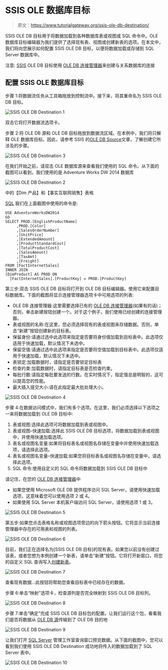 # SSIS OLE 数据库目标

> 原文：<https://www.tutorialgateway.org/ssis-ole-db-destination/>

SSIS OLE DB 目标用于将数据加载到各种数据库表或视图或 SQL 命令中。OLE 数据库目标编辑器为我们提供了选择现有表、视图或创建新表的选项。在本文中，我们将向您展示如何配置 SSIS OLE DB 目标，以便将数据加载或存储到 SQL Server 数据库中。

注意: [SSIS](https://www.tutorialgateway.org/ssis/) OLE DB 目标使用 [OLE DB 连接管理器](https://www.tutorialgateway.org/ole-db-connection-manager-in-ssis/)来创建与关系数据库的连接

## 配置 SSIS OLE 数据库目标

步骤 1:将数据流任务从工具箱拖放到控制流中。接下来，将其重命名为 SSIS OLE DB 目标。

![SSIS OLE DB Destination 1](img/509f494def68618a1732e4a91ab6ce07.png)

双击它将打开数据流选项卡。

步骤 2:将 OLE DB 源和 OLE DB 目标拖放到数据流区域。在本例中，我们将只解释 OLE 数据库目标。因此，请参考 SSIS 的[OLE DB Source](https://www.tutorialgateway.org/ole-db-source-in-ssis/)文章，了解创建它所涉及的步骤。

![SSIS OLE DB Destination 3](img/ee82b531a7154786570aa456236b3b4a.png)

在我们开始之前，请双击 OLE 数据库源来查看我们使用的 SQL 命令。从下面的截图可以看到，我们使用的是 Adventure Works DW 2014 数据库

![SSIS OLE DB Destination 2](img/aadd0783e9f590aa533bc9a197a19861.png)

中的【Dim 产品】和【事实互联网销售】表格

[SQL](https://www.tutorialgateway.org/sql/) 我们在上面截图中使用的命令是:

```
USE AdventureWorksDW2014
GO
SELECT PROD.[EnglishProductName]
     ,PROD.[Color]
     ,[SalesOrderNumber]
     ,[UnitPrice]
     ,[ExtendedAmount]
     ,[ProductStandardCost]
     ,[TotalProductCost]
     ,[SalesAmount]
     ,[TaxAmt]
     ,[Freight]
FROM [FactInternetSales]
INNER JOIN
[DimProduct] AS PROD ON
  [FactInternetSales].[ProductKey] = PROD.[ProductKey]
```

第三步:双击 SSIS OLE DB 目标将打开到 OLE DB 目标编辑器。使用它来配置目标数据库。下面的截图将显示连接管理器选项卡中可用选项的列表:

*   OLE DB 连接管理器:这里需要选择已有的 [OLE DB 连接管理器](https://www.tutorialgateway.org/ole-db-connection-manager-in-ssis/)(如果有的话)；否则，单击新建按钮创建一个。对于这个例子，我们使用已经创建的连接管理器。
*   表或视图的名称:在这里，您必须选择现有的表或视图来存储数据。否则，单击“新建”按钮创建新的目标表。
*   保留身份:请通过选中此选项来指定是否要将身份值加载到目标表中。此选项仅适用于快速加载，默认情况下未选中。
*   保留空值:请通过选中此选项来指定是否要将空值加载到目标表中。此选项仅适用于快速加载，默认情况下未选中。
*   表锁定:加载数据时，请指定是否要锁定目标表
*   检查约束:加载数据时，请指定目标表是否检查约束。
*   每批行数:请指定每批要发送的行数。在实时情况下，指定值总是明智的，这可以提高您的性能。
*   最大插入提交大小:请在此指定最大批处理大小。

![SSIS OLE DB Destination 4](img/c1e3ae0b0120795f083d0f3fe3c2c89a.png)

步骤 4:在数据访问模式中，我们有多个选项。在这里，我们必须选择以下选项之一来将数据加载到 OLE DB 目标中:

1.  表或视图:选择此选项可将数据加载到表或视图中。
2.  表或视图–快速加载:选择此 SSIS OLE DB 目标选项，将数据加载到表或视图中，并使用快速加载选项。
3.  表名或视图名变量:如果将目标表名或视图名存储在变量中并使用快速加载选项，请选择此选项。
4.  表名或视图名变量–快速加载:如果您将目标表名或视图名存储在变量中，请选择此选项。
5.  SQL 命令:使用自定义的 SQL 命令将数据加载到 SSIS OLE DB 目标中

请记住，在您的 [OLE DB 连接管理器](https://www.tutorialgateway.org/ole-db-connection-manager-in-ssis/)中

*   如果您使用 Microsoft OLE DB 提供程序访问 SQL Server，请使用快速加载选项，这意味着您可以使用选项 2 或 4。
*   如果使用 SQL Server 本机客户端访问 SQL Server，请使用选项 1 或 3。

![SSIS OLE DB Destination 5](img/2c49269439cabed0236fec6c156a05c8.png)

第五步:如果您点击表格名称或视图选项旁边的向下箭头按钮。它将显示当前连接管理器中存在的可用表和视图的列表。

![SSIS OLE DB Destination 6](img/a416558b47aa133ce7e340abbc327910.png)

目前，我们正在选择名为[SSIS OLE DB 目标]的现有表。如果您以前没有创建过该表，或者您想为本例创建一个新表，请单击“新建”按钮。它将打开新窗口，将您的自定义 SQL 查询写入[创建新表](https://www.tutorialgateway.org/sql-create-table/)。

![SSIS OLE DB Destination 7](img/fe0c17a05e50cf51042dbf59055eb244.png)

查看现有数据..:此按钮将帮助您查看目标表中已经存在的数据。

步骤 6:单击“映射”选项卡，检查源列是否完全映射到 SSIS OLE DB 目标列。

![SSIS OLE DB Destination 8](img/9bf94bd847e6c4b911967ea384c93d93.png)

步骤 7:单击“确定”完成 SSIS OLE DB 目标包的配置。让我们运行这个包，看看我们是否将数据从 [OLE DB 源](https://www.tutorialgateway.org/ole-db-source-in-ssis/)传输到了 OLE DB 目的地

![SSIS OLE DB Destination 9](img/1f86144dbfef82f08b19aa6621664567.png)

让我们打开 [SQL Server](https://www.tutorialgateway.org/sql/) 管理工作室查询窗口预览数据。从下面的截图中，您可以看到我们使用 SSIS OLE DB Destination 成功地将传入的数据加载到了 SQL Server 表中。

![SSIS OLE DB Destination 10](img/78ff64080b60e28d746df0beea96b541.png)